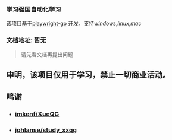 ### 学习强国自动化学习


该项目基于[playwright-go](https://github.com/mxschmitt/playwright-go) 开发，支持*windows*,*linux*,*mac*


### 文档地址: 暂无
> 请先看文档再提出问题
 

##  申明，该项目仅用于学习，禁止一切商业活动。

## 鸣谢

+ ### [imkenf/XueQG](https://github.com/imkenf/XueQG)
+ ### [johlanse/study_xxqg](https://github.com/johlanse/study_xxqg)